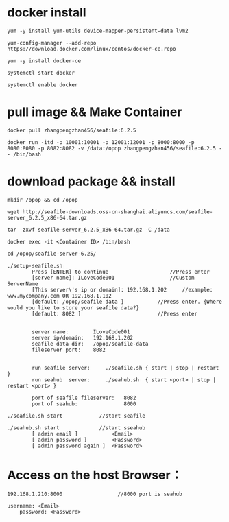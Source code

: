 # docker install

    yum -y install yum-utils device-mapper-persistent-data lvm2	

    yum-config-manager --add-repo https://download.docker.com/linux/centos/docker-ce.repo

    yum -y install docker-ce 

    systemctl start docker

    systemctl enable docker

# pull image && Make Container

    docker pull zhangpengzhan456/seafile:6.2.5

    docker run -itd -p 10001:10001 -p 12001:12001 -p 8000:8000 -p 8080:8080 -p 8082:8082 -v /data:/opop zhangpengzhan456/seafile:6.2.5 -- /bin/bash

# download package && install

    mkdir /opop && cd /opop

    wget http://seafile-downloads.oss-cn-shanghai.aliyuncs.com/seafile-server_6.2.5_x86-64.tar.gz

    tar -zxvf seafile-server_6.2.5_x86-64.tar.gz -C /data

    docker exec -it <Container ID> /bin/bash

    cd /opop/seafile-server-6.25/

    ./setup-seafile.sh
            Press [ENTER] to continue         		     //Press enter
            [server name]: ILoveCode001       		     //Custom ServerName
    	    [This server\'s ip or domain]: 192.168.1.202     //example: www.mycompany.com OR 192.168.1.102
    	    [default: /opop/seafile-data ]    		 //Press enter. {Where would you like to store your seafile data?}
    	    [default: 8082 ]                  		 //Press enter


    	    server name:        ILoveCode001
    	    server ip/domain:   192.168.1.202
    	    seafile data dir:   /opop/seafile-data
    	    fileserver port:    8082


    	    run seafile server:     ./seafile.sh { start | stop | restart }
    	    run seahub  server:     ./seahub.sh  { start <port> | stop | restart <port> }

    	    port of seafile fileserver:   8082
    	    port of seahub:               8000

    ./seafile.sh start            //start seafile 

    ./seahub.sh start             //start sseahub
            [ admin email ]      	  <Email>
    	    [ admin password ]   	  <Password>
    	    [ admin password again ]  <Password>


# Access on the host Browser：

    192.168.1.210:8000             		//8000 port is seahub 

	username: <Email>
        password: <Password>
